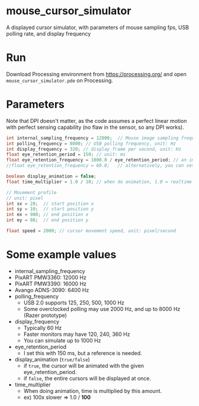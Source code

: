 # mouse_cursor_simulator
A displayed cursor simulator, with parameters of mouse sampling fps, USB polling rate, and display frequency

# Run
Download Processing environment from https://processing.org/ and open ```mouse_cursor_simulator.pde``` on Processing.

# Parameters
Note that DPI doesn't matter, as the code assumes a perfect linear motion with perfect sensing capability (no flaw in the sensor, so any DPI works).
```java
int internal_sampling_frequency = 12000;  // Mouse image sampling frequency, unit: Hz 
int polling_frequency = 8000; // USB polling frequency, unit: Hz
int display_frequency = 320; // display frame per second, unit: Hz
float eye_retention_period = 150; // unit: ms
float eye_retention_frequency = 1000.0 / eye_retention_period; // an image presist in the eye (fps)
//float eye_retention_frequency = 60.0;   // alternatively, you can set the eye frequency directly 

boolean display_animation = false;
float time_multiplier = 1.0 / 10; // when do animation, 1.0 = realtime / 0.1 = 10x slower / 0.01 = 100x slower

// Movement profile
// unit: pixel
int sx = 20;  // start position x
int sy = 10;  // start position y
int ex = 980; // end position x
int ey = 80;  // end position y

float speed = 2000; // cursor movement speed, unit: pixel/second
```

# Some example values
 * internal_sampling_frequency
  * PixART PMW3360: 12000 Hz
  * PixART PMW3390: 16000 Hz
  * Avango ADNS-3090: 6400 Hz
* polling_frequency
  * USB 2.0 supports 125, 250, 500, 1000 Hz
  * Some overclocked polling may use 2000 Hz, and up to 8000 Hz (Razer prototype)
* display_frequency
  * Typically 60 Hz
  * Faster monitors may have 120, 240, 360 Hz
  * You can simulate up to 1000 Hz
* eye_retention_period
  * I set this with 150 ms, but a reference is needed.
* display_animation (```true/false```)
  * if ```true```, the cursor will be animated with the given eye_retention_period.
  * if ```false```, the entire cursors will be displayed at once.
* time_multiplier
  * When doing animation, time is multiplied by this amount.
  * ex) 100x slower => 1.0 / **100**
